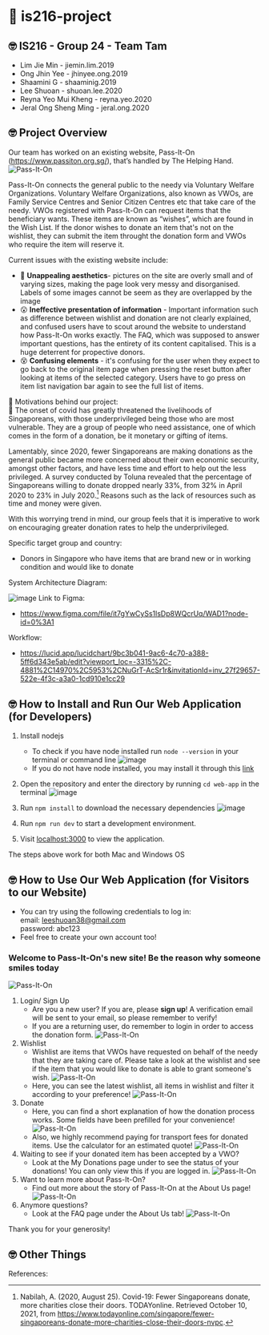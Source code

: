 # :wave: is216-project 

## 🤓 IS216 - Group 24 - Team Tam
* Lim Jie Min -  jiemin.lim.2019
* Ong Jhin Yee -  jhinyee.ong.2019
* Shaamini G - shaaminig.2019
* Lee Shuoan - shuoan.lee.2020
* Reyna Yeo Mui Kheng - reyna.yeo.2020
* Jeral Ong Sheng Ming - jeral.ong.2020


## 🤓 Project Overview ##
Our team has worked on an existing website, Pass-It-On (https://www.passiton.org.sg/), that’s handled by The Helping Hand. 
<br>
![Pass-It-On](web-app/assets/passiton.png)

Pass-It-On connects the general public to the needy via Voluntary Welfare Organizations. Voluntary Welfare Organizations, also known as VWOs, are Family Service Centres and Senior Citizen Centres etc that take care of the needy. VWOs registered with Pass-It-On can request items that the beneficiary wants. These items are known as “wishes”, which are found in the Wish List. If the donor wishes to donate an item that's not on the wishlist, they can submit the item throught the donation form and VWOs who require the item will reserve it. 

Current issues with the existing website include: 
* :nauseated_face: **Unappealing aesthetics**- pictures on the site are overly small and of varying sizes, making the page look very messy and disorganised. Labels of some images cannot be seem as they are overlapped by the image
* 	:open_mouth: **Ineffective presentation of information** - Important information such as difference between wishlist and donation are not clearly explained, and confused users have to scout around the website to understand how Pass-It-On works exactly. The FAQ, which was supposed to answer important questions, has the entirety of its content capitalised. This is a huge deterrent for propective donors.
* 	:dizzy_face: **Confusing elements** -  it's confusing for the user when they expect to go back to the original item page when pressing the reset button after looking at items of the selected category. Users have to go press on item list navigation bar again to see the full list of items.

:sparkling_heart:  Motivations behind our project: <br>
:sparkling_heart: 
The onset of covid has greatly threatened the livelihoods of Singaporeans, with those underprivileged being those who are most vulnerable. They are a group of people who need assistance, one of which comes in the form of a donation, be it monetary or gifting of items. 

Lamentably, since 2020, fewer Singaporeans are making donations as the general public became more concerned about their own economic security, amongst other factors, and have less time and effort to help out the less privileged. A survey conducted by Toluna revealed that the percentage of Singaporeans willing to donate dropped nearly 33%, from 32% in April 2020 to 23% in July 2020.[^1] Reasons such as the lack of resources such as time and money were given. 

With this worrying trend in mind, our group feels that it is imperative to work on encouraging greater donation rates to help the underprivileged.

Specific target group and country: 
* Donors in Singapore who have items that are brand new or in working condition and would like to donate

System Architecture Diagram: 

![image](https://user-images.githubusercontent.com/72493091/141668570-f8b4b8f8-30c7-41c0-a88f-a34cb4ae89b9.png)
Link to Figma: 
* https://www.figma.com/file/it7gYwCySs1lsDp8WQcrUq/WAD1?node-id=0%3A1

Workflow: 
* https://lucid.app/lucidchart/9bc3b041-9ac6-4c70-a388-5ff6d343e5ab/edit?viewport_loc=-3315%2C-4881%2C14970%2C5953%2CNuGrT-AcSr1r&invitationId=inv_27f29657-522e-4f3c-a3a0-1cd910e1cc29 


## 🤓 How to Install and Run Our Web Application (for Developers) ##
1. Install nodejs
    * To check if you have node installed run ```node --version``` in your terminal or command line
    ![image](https://user-images.githubusercontent.com/72493091/141644261-1581b160-b62d-4090-872f-af1b885acccc.png)
    * If you do not have node installed, you may install it through this [link](https://nodejs.org/en/download/)

2. Open the repository and enter the directory by running  ```cd web-app``` in the terminal
![image](https://user-images.githubusercontent.com/72493091/141644286-623dbd87-4fbe-4583-a500-eb3d4004a5a8.png)

3. Run ```npm install``` to download the necessary dependencies
![image](https://user-images.githubusercontent.com/72493091/141644269-339eeeaa-9cdc-4516-bf42-98322fa70cd4.png)

4. Run ```npm run dev``` to start a development environment. 

5. Visit [localhost:3000](http://localhost:3000/) to view the application. 

The steps above work for both Mac and Windows OS


## 🤓 How to Use Our Web Application (for Visitors to our Website) ##
* You can try using the following credentials to log in: <br>
email: leeshuoan38@gmail.com <br>
password: abc123
* Feel free to create your own account too!

### Welcome to Pass-It-On's new site! Be the reason why someone smiles today ###
![Pass-It-On](web-app/assets/homepage.PNG)
1. Login/ Sign Up
    * Are you a new user? If you are, please **sign up**! A verification email will be sent to your email, so please remember to verify! 
    * If you are a returning user, do remember to login in order to access the donation form. 
    ![Pass-It-On](web-app/assets/login.PNG)
2. Wishlist
    * Wishlist are items that VWOs have requested on behalf of the needy that they are taking care of. Please take a look at the wishlist and see if the item that you would like to donate is able to grant someone's wish.
    ![Pass-It-On](web-app/assets/wishlist1.PNG)
    * Here, you can see the latest wishlist, all items in wishlist and filter it according to your preference!
    ![Pass-It-On](web-app/assets/wishlist2.PNG)
3. Donate
    * Here, you can find a short explanation of how the donation process works. Some fields have been prefilled for your convenience! 
    ![Pass-It-On](web-app/assets/donate-login.PNG)
    * Also, we highly recommend paying for transport fees for donated items. Use the calculator for an estimated quote!
    ![Pass-It-On](web-app/assets/donation-form.PNG)
4. Waiting to see if your donated item has been accepted by a VWO? 
    * Look at the My Donations page under to see the status of your donations! You can only view this if you are logged in. 
    ![Pass-It-On](web-app/assets/myprofile.PNG)
5. Want to learn more about Pass-It-On?
    * Find out more about the story of Pass-It-On at the About Us page!
    ![Pass-It-On](web-app/assets/aboutUS.PNG)
6. Anymore questions? 
    * Look at the FAQ page under the About Us tab! 
    ![Pass-It-On](web-app/assets/FAQ-passiton.PNG)

Thank you for your generosity!

## 🤓 Other Things ##
References: 
[^1]: Nabilah, A. (2020, August 25). Covid-19: Fewer Singaporeans donate, more charities close their doors. TODAYonline. Retrieved October 10, 2021, from https://www.todayonline.com/singapore/fewer-singaporeans-donate-more-charities-close-their-doors-nvpc. 

